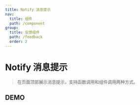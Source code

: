 ```yaml
---
title: Notify 消息提示
nav:
  title: 组件
  path: /component
group:
  title: 反馈组件
  path: /feedback
  order: 2
---
```


# Notify 消息提示

> 在页面顶部展示消息提示，支持函数调用和组件调用两种方式。

## DEMO

<code defaultShowCode src="./__fixtures__/app.tsx"></code>

<API src="./notify.tsx"></API>
